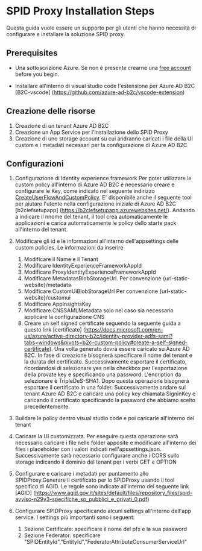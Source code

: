 # SPID Proxy Installation Steps
Questa guida vuole essere un supporto per gli utenti che hanno necessità di configurare e installare la soluzione SPID proxy.

## Prerequisites
- Una sottoscrizione Azure. Se non è presente crearne una [free account](https://azure.microsoft.com/free/?WT.mc_id=A261C142F) before you begin.

- Installare all'interno di visual studio code l'estensione per Azure AD B2C [B2C-vscode] (https://github.com/azure-ad-b2c/vscode-extension)
  

## Creazione delle risorse  
1. Creazione di un tenant Azure AD B2C
2. Creazione un App Service per l'installazione dello SPID Proxy
3. Creazione di uno storage account su cui andranno caricati i file della UI custom e i metadati necessari per la configurazione di Azure AD B2C

## Configurazioni
1. Configurazione di Identity experience framework
Per poter utilizzare le custom policy all'interno di Azure AD B2C è necessario creare e configurare le Key, come indicato nel seguente indirizzo [CreateUserFlowAndCustomPolicy](https://docs.microsoft.com/en-us/azure/active-directory-b2c/tutorial-create-user-flows?pivots=b2c-custom-policy#add-signing-and-encryption-keys-for-identity-experience-framework-applications). 
E' disponibile anche il seguente tool per aiutare l'utente nella configurazione iniziale di Azure AD B2C [b2ciefsetupapp] (https://b2ciefsetupapp.azurewebsites.net/). Andando a indicare il nnome del tenant, il tool crea automaticamente le applicazioni e carica automaticamente le policy dello starte pack all'interno del tenant.

2. Modificare gli id e le informazioni all'interno dell'appsettings delle custom policies. Le informazioni da inserire    
   1. Modificare il Name e il Tenant
   2. Modificare IdentityExperienceFrameworkAppId
   3. Modificare ProxyIdentityExperienceFrameworkAppId
   4. Modificare MetadatasBlobStorageUrl. Per convenzione {url-static-website}/metadata 
   5. Modificare CustomUiBlobStorageUrl Per convenzione {url-static-website}/customui
   6. Modificare AppInsightsKey
   7. Modificare CNSSAMLMetadata solo nel caso sia necessario applicare la configurazione CNS
   8. Creare un self signed certificate seguendo la seguente guida a questo link [certificate] (https://docs.microsoft.com/en-us/azure/active-directory-b2c/identity-provider-adfs-saml?tabs=windows&pivots=b2c-custom-policy#create-a-self-signed-certificate). Una volta generato dovrà essere caricato su Azure AD B2C. In fase di creazione bisognerà specificare il nome del tenant e la durata del certificato. Successivamente esportare il certificato, ricordandosi di selezionare yes nella checkbox per l'esportazione della provate key e specificando una password. L'encription da selezionare è TripleDeS-SHA1. Dopo questa operazione bisognerà esportare il certificato in una folder. Successivamente andare sul tenant Azure AD B2C e caricare una policy key chiamata SigninKey e caricando il certificato specificando la password che abbiamo scelto precedentemente.

3. Buildare le policy dentro visual studio code e poi caricarle all'interno del tenant
4. Caricare la UI customizzata. Per eseguire questa operazione sarà necessario caricare i file nelle folder apposite e modificare all'interno dei files i placeholder con i valori indicati nell'apssettings.json. Successivamente sarà necessario configurare anche i CORS sullo storage indicando il dominio del tenant per i verbi GET e OPTION
5. Configurare e caricare i metadati per puntamento allo SPIDProxy.Generare il certificato per lo SPIDProxy usando il tool specifico di AGID. Le regole sono indicate all'interno del seguente link [AGID] (https://www.agid.gov.it/sites/default/files/repository_files/spid-avviso-n29v3-specifiche_sp_pubblici_e_privati_0.pdf)
6. Configurare SPIDProxy specificando alcuni settings all'interno dell'app service. I settings più importanti sono i seguent:
   1. Sezione Certificate: specificare il nome del pfx e la sua password
   2. Sezione Federator: specificare "SPIDEntityId","EntityId","FederatorAttributeConsumerServiceUrl"





